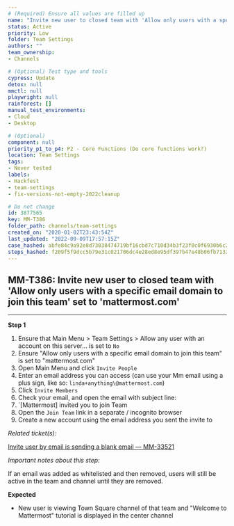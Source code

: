 ```yaml
---
# (Required) Ensure all values are filled up
name: "Invite new user to closed team with 'Allow only users with a specific email domain to join this team' set to 'mattermost.com'"
status: Active
priority: Low
folder: Team Settings
authors: ""
team_ownership: 
- Channels

# (Optional) Test type and tools
cypress: Update
detox: null
mmctl: null
playwright: null
rainforest: []
manual_test_environments: 
- Cloud
- Desktop

# (Optional)
component: null
priority_p1_to_p4: P2 - Core Functions (Do core functions work?)
location: Team Settings
tags: 
- Never tested
labels: 
- Hackfest
- team-settings
- fix-versions-not-empty-2022cleanup

# Do not change
id: 3877565
key: MM-T386
folder_path: channels/team-settings
created_on: "2020-01-02T23:43:54Z"
last_updated: "2022-09-09T17:57:15Z"
case_hashed: abfe84c9a92e8d73038474719bf16cbd7c710d34b3f23f0c0f6930b6c2da980b490a5e0875ace75f228b17337fc99a89
steps_hashed: f209f5f9dcc5b79e31c021706dc4e28ed8e95df397b47e48b06fb713208c381d27c6afcd335d6c1d6f48048fb49fe14a
---
```


## MM-T386: Invite new user to closed team with 'Allow only users with a specific email domain to join this team' set to 'mattermost.com'

---

**Step 1**

1. Ensure that Main Menu > Team Settings > Allow any user with an account on this server... is set to `No`
2. Ensure "Allow only users with a specific email domain to join this team" is set to "mattermost.com"
3. Open Main Menu and click `Invite People`
4. Enter an email address you can access (can use your Mm email using a plus sign, like so: `linda+anything\@mattermost.com`)
5. Click `Invite Members`
6. Check your email, and open the email with subject line:
7. \`\[Mattermost] invited you to join Team
8. Open the `Join Team` link in a separate / incognito browser
9. Create a new account using the email address you sent the invite to

_Related ticket(s):_

[Invite user by email is sending a blank email — MM-33521](https://mattermost.atlassian.net/browse/MM-33521)

_Important notes about this step:_

If an email was added as whitelisted and then removed, users will still be active in the team and channel until they are removed.

**Expected**

- New user is viewing Town Square channel of that team and "Welcome to Mattermost" tutorial is displayed in the center channel
